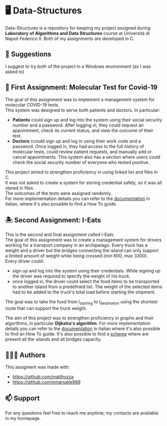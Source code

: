 # 🖥️ Data-Structures 

Data-Structures is a repository for keeping my project assigned during **Laboratory of Algorithms and Data Structures** course at Università di Napoli Federico II.
Both of my assignments are developed in C.

## ​📌​ Suggestions 

I suggest to try both of the project in a Windows environment (as I was asked to)

## 🦠 ​First Assignment: Molecular Test for Covid-19 ​

The goal of this assignment was to implement a management system for molecular COVID-19 tests.\
This system was designed to serve both patients and doctors. In particular:
- **Patients** could sign up and log into the system using their social security number and a password. After logging in, they could request an appointment, check its current status, and view the outcome of their test.
- **Doctors** ccould sign up and log in using their work code and a password. Once logged in, they had access to the full history of molecular tests, could review patient requests, and manually add or cancel appointments.
This system also has a section where users could check the social security number of everyone who tested positive.

This project aimed to strengthen proficiency in using linked list and files in C.\
It was not asked to create a system for storing credential safely, so it was all stored in files.\
The outcomes of the tests were assigned randomly.\
For more implementation details you can refer to the [documentation](Assignment%201/Report_VincenzoMarotta_N863005.pdf) in italian, where it's also possible to find a How To guide.

## 🏝️ Second Assignment: I-Eats​
This is the second and final assignment called I-Eats.\
The goal of this assignment was to create a management system for drivers working for a transport company in an archipelago. Every truck has a weight and a driver but the bridges connecting the island can only support a limited amount of weight while being crossed (min 600, max 3300).\
Every driver could:
- sign up and log into the system using their credentials. While signing up the driver was required to specify the weight of his truck.
- once logged in, the driver could select the food items to be transported to another island from a predefined list. The weight of the selected items had to be added to the truck's total load before starting the shipment.

The goal was to take the food from I<sub>starting</sub> to I<sub>destination</sub> using the shortest route that can support the truck weight.

The aim of this project was to strengthen proficiency in graphs and their algorithms, in particular **Dijkstra's algorithm**.
For more implementation details you can refer to the [documentation](Assignment%202/Report_Gruppo3.pdf) in italian where it's also possible to find an How To guide.
It's also possible to find a [scheme](Assignment%202/island_gruppo3.jpg) where are present all the islands and all bridges capacity.

## ​🧑🏻‍💻​ Authors
This assigment was made with:
- https://github.com/matthyzza
- https://github.com/emanuele989

## 📫​ Support
For any questions feel free to reach me anytime; my contacts are available in my homepage.
